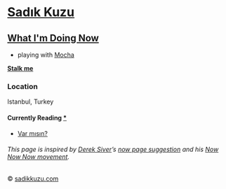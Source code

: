 # [Sadık Kuzu](https://sadikkuzu.com/)

## [What I'm Doing Now](https://sadikkuzu.com/now/)

* playing with [Mocha](https://www.instagram.com/reel/Cfyt-P1jv18/?igshid=YmMyMTA2M2Y=)

**[Stalk me](https://gitstalk.netlify.com/sadikkuzu)**

### Location
Istanbul, Turkey

#### Currently Reading [*](https://www.goodreads.com/review/list/26946293-sad-k?shelf=currently-reading)
- [Var mısın?](https://www.goodreads.com/book/show/56793250-var-m-s-n-g-l-bir-ya-am-i-in-neriler)

###### This page is inspired by [Derek Siver](https://sivers.org)’s [now page suggestion](https://sivers.org/nowff) and his [Now Now Now movement](https://nownownow.com/about).
© [sadikkuzu.com](https://sadikkuzu.com)
